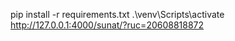 pip install -r requirements.txt
.\venv\Scripts\activate
http://127.0.0.1:4000/sunat/?ruc=20608818872